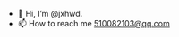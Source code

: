 - 👋 Hi, I’m @jxhwd.
- 📫 How to reach me 510082103@qq.com

<!---
jxhwd/jxhwd is a ✨ special ✨ repository because its `README.md` (this file) appears on your GitHub profile.
You can click the Preview link to take a look at your changes.
--->
